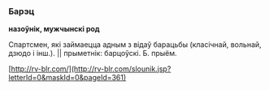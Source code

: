 ### Барэц
**назоўнік, мужчынскі род**

Спартсмен, які займаецца адным з відаў барацьбы (класічнай, вольнай, дзюдо і інш.). || прыметнік: барцоўскі. Б. прыём.

<a rel="author">[http://rv-blr.com/](http://rv-blr.com/slounik.jsp?letterId=0&maskId=0&pageId=361)</a>

